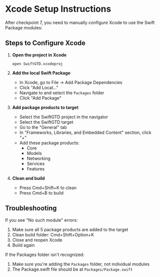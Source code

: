 # Xcode Setup Instructions

After checkpoint 7, you need to manually configure Xcode to use the Swift Package modules:

## Steps to Configure Xcode

1. **Open the project in Xcode**
   ```
   open SwiftGTD.xcodeproj
   ```

2. **Add the local Swift Package**
   - In Xcode, go to File → Add Package Dependencies
   - Click "Add Local..."
   - Navigate to and select the `Packages` folder
   - Click "Add Package"

3. **Add package products to target**
   - Select the SwiftGTD project in the navigator
   - Select the SwiftGTD target
   - Go to the "General" tab
   - In "Frameworks, Libraries, and Embedded Content" section, click "+"
   - Add these package products:
     - Core
     - Models
     - Networking
     - Services
     - Features

4. **Clean and build**
   - Press Cmd+Shift+K to clean
   - Press Cmd+B to build

## Troubleshooting

If you see "No such module" errors:
1. Make sure all 5 package products are added to the target
2. Clean build folder: Cmd+Shift+Option+K
3. Close and reopen Xcode
4. Build again

If the Packages folder isn't recognized:
1. Make sure you're adding the `Packages` folder, not individual modules
2. The Package.swift file should be at `Packages/Package.swift`